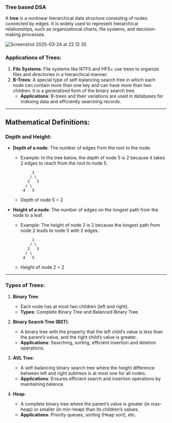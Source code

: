 ### Tree based DSA

A **tree** is a nonlinear hierarchical data structure consisting of nodes connected by edges. It is widely used to represent hierarchical relationships, such as organizational charts, file systems, and decision-making processes.

![Screenshot 2025-03-24 at 22 12 35](https://github.com/user-attachments/assets/d96d2f0f-3e32-465c-90f5-32facaddc94a)

### Applications of Trees:
1. **File Systems**: File systems like NTFS and HFS+ use trees to organize files and directories in a hierarchical manner.
2. **B-Trees**: A special type of self-balancing search tree in which each node can contain more than one key and can have more than two children. It is a generalized form of the binary search tree.
   - **Applications**: B-trees and their variations are used in databases for indexing data and efficiently searching records.
---
## Mathematical Definitions:
### Depth and Height:
- **Depth of a node**: The number of edges from the root to the node.
  - Example: In the tree below, the depth of node 5 is 2 because it takes 2 edges to reach from the root to node 5.

    ```
         1
        / \
       2   3
      / \
     4   5
    ```
  - Depth of node 5 = 2

- **Height of a node**: The number of edges on the longest path from the node to a leaf.
  - Example: The height of node 2 is 2 because the longest path from node 2 leads to node 5 with 2 edges.

    ```
         1
        / \
       2   3
      / \
     4   5
    ```

  - Height of node 2 = 2
---
### Types of Trees:
1. **Binary Tree**:
   - Each node has at most two children (left and right).
   - **Types**: Complete Binary Tree and Balanced Binary Tree.

2. **Binary Search Tree (BST)**:
   - A binary tree with the property that the left child’s value is less than the parent’s value, and the right child’s value is greater.
   - **Applications**: Searching, sorting, efficient insertion and deletion operations.

3. **AVL Tree**:
   - A self-balancing binary search tree where the height difference between left and right subtrees is at most one for all nodes.
   - **Applications**: Ensures efficient search and insertion operations by maintaining balance.

4. **Heap**:
   - A complete binary tree where the parent’s value is greater (in max-heap) or smaller (in min-heap) than its children’s values.
   - **Applications**: Priority queues, sorting (Heap sort), etc.



